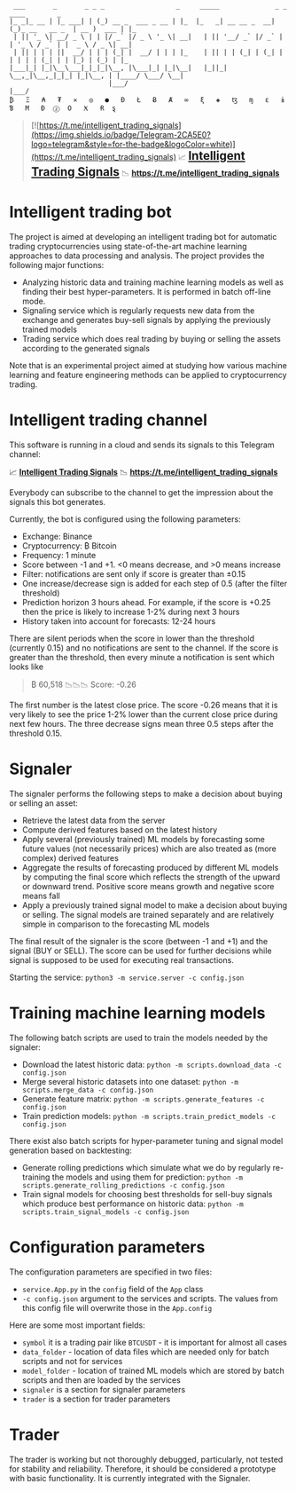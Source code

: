 ```
 ___       _       _ _ _                  _     _____              _ _               ____        _ 
|_ _|_ __ | |_ ___| | (_) __ _  ___ _ __ | |_  |_   _| __ __ _  __| (_)_ __   __ _  | __ )  ___ | |_
 | || '_ \| __/ _ \ | | |/ _` |/ _ \ '_ \| __|   | || '__/ _` |/ _` | | '_ \ / _` | |  _ \ / _ \| __|
 | || | | | ||  __/ | | | (_| |  __/ | | | |_    | || | | (_| | (_| | | | | | (_| | | |_) | (_) | |_ 
|___|_| |_|\__\___|_|_|_|\__, |\___|_| |_|\__|   |_||_|  \__,_|\__,_|_|_| |_|\__, | |____/ \___/ \__|
                         |___/                                               |___/                   
₿   Ξ   ₳   ₮   ✕   ◎   ●   Ð   Ł   Ƀ   Ⱥ   ∞   ξ   ◈   ꜩ   ɱ   ε   ɨ   Ɓ   Μ   Đ  ⓩ  Ο   Ӿ   Ɍ  ȿ
```

> [![https://t.me/intelligent_trading_signals](https://img.shields.io/badge/Telegram-2CA5E0?logo=telegram&style=for-the-badge&logoColor=white)](https://t.me/intelligent_trading_signals) 📈 **<span style="font-size:1.5em;">[Intelligent Trading Signals](https://t.me/intelligent_trading_signals)</span>** 📉 **<https://t.me/intelligent_trading_signals>**

# Intelligent trading bot

The project is aimed at developing an intelligent trading bot for automatic trading cryptocurrencies using state-of-the-art machine learning approaches to data processing and analysis. The project provides the following major functions:
* Analyzing historic data and training machine learning models as well as finding their best hyper-parameters. It is performed in batch off-line mode.
* Signaling service which is regularly requests new data from the exchange and generates buy-sell signals by applying the previously trained models
* Trading service which does real trading by buying or selling the assets according to the generated signals

Note that is an experimental project aimed at studying how various machine learning and feature engineering methods can be applied to cryptocurrency trading. 

# Intelligent trading channel

This software is running in a cloud and sends its signals to this Telegram channel:

📈 **[Intelligent Trading Signals](https://t.me/intelligent_trading_signals)** 📉 **<https://t.me/intelligent_trading_signals>**

Everybody can subscribe to the channel to get the impression about the signals this bot generates.

Currently, the bot is configured using the following parameters:
* Exchange: Binance
* Cryptocurrency: ₿ Bitcoin
* Frequency: 1 minute
* Score between -1 and +1. <0 means decrease, and >0 means increase
* Filter: notifications are sent only if score is greater than ±0.15
* One increase/decrease sign is added for each step of 0.5 (after the filter threshold) 
* Prediction horizon 3 hours ahead. For example, if the score is +0.25 then the price is likely to increase 1-2% during next 3 hours
* History taken into account for forecasts: 12-24 hours

There are silent periods when the score in lower than the threshold (currently 0.15) and no notifications are sent to the channel. If the score is greater than the threshold, then every minute a notification is sent which looks like 

> ₿ 60,518 📉📉📉 Score: -0.26

The first number is the latest close price. The score -0.26 means that it is very likely to see the price 1-2% lower than the current close price during next few hours. The three decrease signs mean three 0.5 steps after the threshold 0.15.

# Signaler

The signaler performs the following steps to make a decision about buying or selling an asset:
* Retrieve the latest data from the server
* Compute derived features based on the latest history
* Apply several (previously trained) ML models by forecasting some future values (not necessarily prices) which are also treated as (more complex) derived features
* Aggregate the results of forecasting produced by different ML models by computing the final score which reflects the strength of the upward or downward trend. Positive score means growth and negative score means fall
* Apply a previously trained signal model to make a decision about buying or selling. The signal models are trained separately and are relatively simple in comparison to the forecasting ML models

The final result of the signaler is the score (between -1 and +1) and the signal (BUY or SELL). The score can be used for further decisions while signal is supposed to be used for executing real transactions.

Starting the service: `python3 -m service.server -c config.json`

# Training machine learning models

The following batch scripts are used to train the models needed by the signaler:
* Download the latest historic data: `python -m scripts.download_data -c config.json`
* Merge several historic datasets into one dataset: `python -m scripts.merge_data -c config.json`
* Generate feature matrix: `python -m scripts.generate_features -c config.json`
* Train prediction models: `python -m scripts.train_predict_models -c config.json`

There exist also batch scripts for hyper-parameter tuning and signal model generation based on backtesting:
* Generate rolling predictions which simulate what we do by regularly re-training the models and using them for prediction: `python -m scripts.generate_rolling_predictions -c config.json`
* Train signal models for choosing best thresholds for sell-buy signals which produce best performance on historic data: `python -m scripts.train_signal_models -c config.json` 

# Configuration parameters

The configuration parameters are specified in two files:
* `service.App.py` in the `config` field of the `App` class
* `-c config.json` argument to the services and scripts. The values from this config file will overwrite those in the `App.config`

Here are some most important fields:
* `symbol` it is a trading pair like `BTCUSDT` - it is important for almost all cases
* `data_folder` - location of data files which are needed only for batch scripts and not for services
* `model_folder` - location of trained ML models which are stored by batch scripts and then are loaded by the services
* `signaler` is a section for signaler parameters
* `trader` is a section for trader parameters

# Trader

The trader is working but not thoroughly debugged, particularly, not tested for stability and reliability. Therefore, it should be considered a prototype with basic functionality. It is currently integrated with the Signaler.
